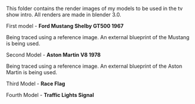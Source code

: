 
This folder contains the render images of my models to be used in the tv show intro.
All renders are made in blender 3.0.

First model - **Ford Mustang Shelby GT500 1967**

Being traced using a reference image. An external blueprint of the Mustang is being used.


Second Model - **Aston Martin V8 1978**

Being traced using a reference image. An external blueprint of the Aston Martin is being used.

Third Model - **Race Flag**

Fourth Model - **Traffic Lights Signal**
